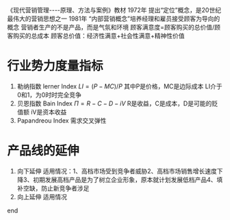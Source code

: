 《现代营销管理----原理、方法与案例》教材
1972年 提出“定位”概念，是20世纪最伟大的营销思想之一
1981年 “内部营销概念”培养经理和雇员接受顾客为导向的概念
营销者生产的不是产品，而是气氛和环境
顾客满意度=顾客购买的总价值/顾客购买的总成本
顾客总价值：经济性满意+社会性满意+精神性价值
# 行业势力度量指标
1. 勒纳指数 lerner Index
$LI=(P-MC)/P$
其中P是价格，MC是边际成本
LI介于0和1，为0时时完全竞争
2. 贝恩指数 Bain Index
$\Pi =R-C-D-iV$
R是收益，C是成本，D是可能的贬值额
iV是资本收益
3. Papandreou Index
需求交叉弹性

# 产品线的延伸
1. 向下延伸
适用情况：1、高档市场受到竞争者威胁2、高档市场销售增长速度下降3、初期发展高档产品是为了树立企业形象，原本就计划发展低档产品4、填补空缺，防止新竞争者涉足
2. 向上延伸
适用情况


end
